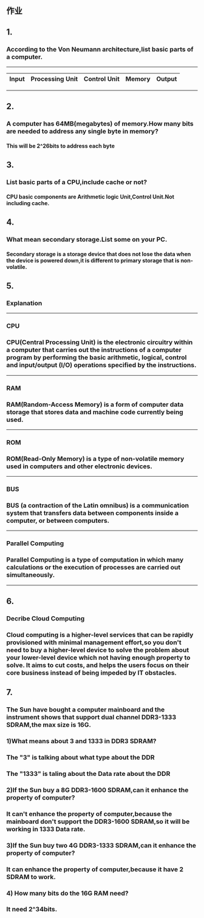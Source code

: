 ## 作业
## 1.
### **According to the Von Neumann architecture,list basic parts of a computer.**
***

| Input | Processing Unit | Control Unit | Memory | Output | 
|-----|-----|-----|-----|-----| 


***
## 2.
### **A computer has 64MB(megabytes) of memory.How many bits are needed to address any single byte in memory?**
#### This will be 2^26bits to address each byte
## 3.
### **List basic parts of a CPU,include cache or not?**
#### CPU basic components are Arithmetic logic Unit,Control Unit.Not including cache.

## 4.
### **What mean secondary storage.List some on your PC.**
#### Secondary storage is a storage device that does not lose the data when the device is powered down,it is different to primary storage that is non-volatile.

## 5.
### **Explanation**
***
### **CPU**
### CPU(Central Processing Unit) is the electronic circuitry within a computer that carries out the instructions of a computer program by performing the basic arithmetic, logical, control and input/output (I/O) operations specified by the instructions. 
***
### **RAM**
### RAM(Random-Access Memory) is a form of computer data storage that stores data and machine code currently being used.
***
### **ROM**
### ROM(Read-Only Memory) is a type of non-volatile memory used in computers and other electronic devices.
***
### **BUS**
### BUS (a contraction of the Latin omnibus) is a communication system that transfers data between components inside a computer, or between computers.
***
### **Parallel Computing**
### Parallel Computing is a type of computation in which many calculations or the execution of processes are carried out simultaneously.
***
## 6.
### **Decribe Cloud Computing**
### Cloud computing is a higher-level services that can be rapidly provisioned with minimal management effort,so you don't need to buy a higher-level device to solve the problem about your lower-level device which not having enough property to solve. It aims to cut costs, and helps the users focus on their core business instead of being impeded by IT obstacles.

## 7.
### **The Sun have bought a computer mainboard and the instrument shows that support dual channel DDR3-1333 SDRAM,the max size is 16G.**
### 1)What means about 3 and 1333 in DDR3 SDRAM?
### The "3" is talking about what type about the DDR
### The "1333" is taling about the Data rate about the DDR
### 2)If the Sun buy a 8G DDR3-1600 SDRAM,can it enhance the property of computer?
###  It can't enhance the property of computer,because the mainboard don't support the DDR3-1600 SDRAM,so it will be working in 1333 Data rate.
### 3)If the Sun buy two 4G DDR3-1333 SDRAM,can it enhance the property of computer?
### It can enhance the property of computer,because it have 2 SDRAM to work.
### 4) How many bits do the 16G RAM need?
### It need 2^34bits.